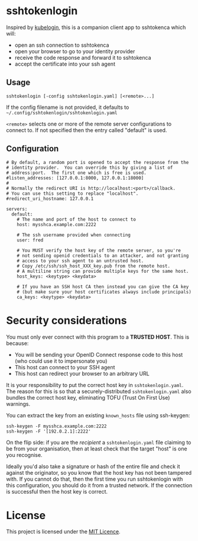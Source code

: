# sshtokenlogin

Inspired by [kubelogin](https://github.com/int128/kubelogin), this is a companion
client app to sshtokenca which will:

- open an ssh connection to sshtokenca
- open your browser to go to your identity provider
- receive the code response and forward it to sshtokenca
- accept the certificate into your ssh agent

## Usage

```
sshtokenlogin [-config sshtokenlogin.yaml] [<remote>...]
```

If the config filename is not provided, it defaults to
`~/.config/sshtokenlogin/sshtokenlogin.yaml`

`<remote>` selects one or more of the remote server configurations to
connect to.  If not specified then the entry called "default" is used.

## Configuration

```
# By default, a random port is opened to accept the response from the
# identity provider.  You can override this by giving a list of
# address:port.  The first one which is free is used.
#listen_addresses: [127.0.0.1:8000, 127.0.0.1:18000]
#
# Normally the redirect URI is http://localhost:<port>/callback.
# You can use this setting to replace "localhost".
#redirect_uri_hostname: 127.0.0.1

servers:
  default:
    # The name and port of the host to connect to
    host: mysshca.example.com:2222

    # The ssh username provided when connecting
    user: fred

    # You MUST verify the host key of the remote server, so you're
    # not sending openid credentials to an attacker, and not granting
    # access to your ssh agent to an untrusted host.
    # Copy /etc/ssh/ssh_host_XXX_key.pub from the remote host.
    # A multiline string can provide multiple keys for the same host.
    host_keys: <keytype> <keydata>

    # If you have an SSH host CA then instead you can give the CA key
    # (but make sure your host certificates always include principals)
    ca_keys: <keytype> <keydata>
```

# Security considerations

You must only ever connect with this program to a **TRUSTED HOST**.  This is
because:

* You will be sending your OpenID Connect response code to this host (who
  could use it to impersonate you)
* This host can connect to your SSH agent
* This host can redirect your browser to an arbitrary URL

It is your responsibility to put the correct host key in
`sshtokenlogin.yaml`.  The reason for this is so that a securely-distributed
`sshtokenlogin.yaml` also bundles the correct host key, eliminating TOFU
(Trust On First Use) warnings.

You can extract the key from an existing `known_hosts` file using ssh-keygen:

```
ssh-keygen -F mysshca.example.com:2222
ssh-keygen -F '[192.0.2.1]:2222'
```

On the flip side: if you are the *recipient* a `sshtokenlogin.yaml` file
claiming to be from your organisation, then at least check that the target
"host" is one you recognise.

Ideally you'd also take a signature or hash of the entire file and check it
against the originator, so you know that the host key has not been tampered
with.  If you cannot do that, then the first time you run sshtokenlogin with
this configuration, you should do it from a trusted network.  If the
connection is successful then the host key is correct.

# License

This project is licensed under the [MIT Licence](LICENCE).

